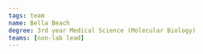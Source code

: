 ```yaml
---
tags: team
name: Bella Beach
degree: 3rd year Medical Science (Molecular Biology)
teams: [non-lab lead]
---
```

